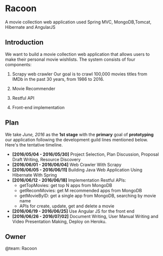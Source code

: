 # Racoon
A movie collection web application used Spring MVC, MongoDB,Tomcat, Hibernate and AngularJS

Introduction
----
We want to build a movie collection web application that allows users to make their personal movie wishlists.
The system consists of four components:
1. Scrapy web crawler
   Our goal is to crawl 100,000 movies titles from IMDb in the past 30 years, from 1986 to 2016.

2. Movie Recommender

3. Restful API

4. Front-end implementation

Plan
----

We take _June, 2016_ as the __1st stage__ with the __primary__ goal of __prototyping__ our application following the development guild lines mentioned below. Here's the tentative timeline.

* __[2016/05/04 - 2016/05/30]__ Project Selection, Plan Discussion, Proposal Draft Writing, Resource Discovery
* __[2016/06/01 - 2016/06/04]__ Web Crawler With Scrapy
* __[2016/06/05 - 2016/06/11]__ Building Java Web Application Using Hibernate With Spring
* __[2016/06/12 - 2016/06/18]__ Implementation Restful APIs:
    * getTopMovies: get top N apps from MongoDB
    * getRecomMovies: get M recommended apps from MongoDB
    * getMovieByID: get a single app from MongoDB, searching by movie name
    * APIs for create, update, get and delete a movie
* __[2016/06/19 - 2016/06/25]__ Use Angular JS for the front end
* __[2016/06/26 - 2016/07/02]__ Document Writing, User Manual Writing and Video Presentation Making, Deploy on Heroku.


Owner
-----

@team: Racoon
